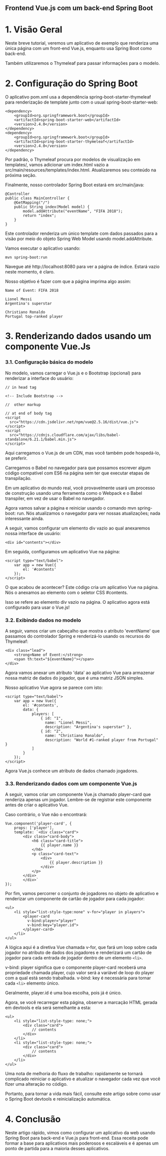 ## Frontend Vue.js com um back-end Spring Boot

# 1. Visão Geral
Neste breve tutorial, veremos um aplicativo de exemplo que renderiza uma única página com um front-end Vue.js, enquanto usa Spring Boot como back-end.

Também utilizaremos o Thymeleaf para passar informações para o modelo.

# 2. Configuração do Spring Boot
O aplicativo pom.xml usa a dependência spring-boot-starter-thymeleaf para renderização de template junto com o usual spring-boot-starter-web:

```
<dependency> 
    <groupId>org.springframework.boot</groupId>
    <artifactId>spring-boot-starter-web</artifactId> 
    <version>2.4.0</version>
</dependency> 
<dependency> 
    <groupId>org.springframework.boot</groupId>
    <artifactId>spring-boot-starter-thymeleaf</artifactId> 
    <version>2.4.0</version>
</dependency>
```

Por padrão, o Thymeleaf procura por modelos de visualização em templates/, vamos adicionar um index.html vazio a src/main/resources/templates/index.html. Atualizaremos seu conteúdo na próxima seção.

Finalmente, nosso controlador Spring Boot estará em src/main/java:

```
@Controller
public class MainController {
    @GetMapping("/")
    public String index(Model model) {
        model.addAttribute("eventName", "FIFA 2018");
        return "index";
    }
}
```

Este controlador renderiza um único template com dados passados para a visão por meio do objeto Spring Web Model usando model.addAttribute.

Vamos executar o aplicativo usando:

```
mvn spring-boot:run
```

Navegue até http://localhost:8080 para ver a página de índice. Estará vazio neste momento, é claro.

Nosso objetivo é fazer com que a página imprima algo assim:

```
Name of Event: FIFA 2018

Lionel Messi
Argentina's superstar

Christiano Ronaldo
Portugal top-ranked player
```

# 3. Renderizando dados usando um componente Vue.Js
### 3.1. Configuração básica do modelo
No modelo, vamos carregar o Vue.js e o Bootstrap (opcional) para renderizar a interface do usuário:

```
// in head tag

<!-- Include Bootstrap -->

//  other markup

// at end of body tag
<script 
  src="https://cdn.jsdelivr.net/npm/vue@2.5.16/dist/vue.js">
</script>
<script 
  src="https://cdnjs.cloudflare.com/ajax/libs/babel-standalone/6.21.1/babel.min.js">
</script>
```

Aqui carregamos o Vue.js de um CDN, mas você também pode hospedá-lo, se preferir.

Carregamos o Babel no navegador para que possamos escrever algum código compatível com ES6 na página sem ter que executar etapas de transpilação.

Em um aplicativo do mundo real, você provavelmente usará um processo de construção usando uma ferramenta como o Webpack e o Babel transpiler, em vez de usar o Babel no navegador.

Agora vamos salvar a página e reiniciar usando o comando mvn spring-boot: run. Nós atualizamos o navegador para ver nossas atualizações; nada interessante ainda.

A seguir, vamos configurar um elemento div vazio ao qual anexaremos nossa interface de usuário:

```
<div id="contents"></div>
```

Em seguida, configuramos um aplicativo Vue na página:

```
<script type="text/babel">
    var app = new Vue({
        el: '#contents'
    });
</script>
```

O que acabou de acontecer? Este código cria um aplicativo Vue na página. Nós o anexamos ao elemento com o seletor CSS #contents.

Isso se refere ao elemento div vazio na página. O aplicativo agora está configurado para usar o Vue.js!

### 3.2. Exibindo dados no modelo
A seguir, vamos criar um cabeçalho que mostra o atributo 'eventName' que passamos do controlador Spring e renderizá-lo usando os recursos do Thymeleaf:

```
<div class="lead">
    <strong>Name of Event:</strong>
    <span th:text="${eventName}"></span>
</div>
```

Agora vamos anexar um atributo 'data' ao aplicativo Vue para armazenar nossa matriz de dados do jogador, que é uma matriz JSON simples.

Nosso aplicativo Vue agora se parece com isto:

```
<script type="text/babel">
    var app = new Vue({
        el: '#contents',
        data: {
            players: [
                { id: "1", 
                  name: "Lionel Messi", 
                  description: "Argentina's superstar" },
                { id: "2", 
                  name: "Christiano Ronaldo", 
                  description: "World #1-ranked player from Portugal" }
            ]
        }
    });
</script>
```

Agora Vue.js conhece um atributo de dados chamado jogadores.

### 3.3. Renderizando dados com um componente Vue.js
A seguir, vamos criar um componente Vue.js chamado player-card que renderiza apenas um jogador. Lembre-se de registrar este componente antes de criar o aplicativo Vue.

Caso contrário, o Vue não o encontrará:

```
Vue.component('player-card', {
    props: ['player'],
    template: `<div class="card">
        <div class="card-body">
            <h6 class="card-title">
                {{ player.name }}
            </h6>
            <p class="card-text">
                <div>
                    {{ player.description }}
                </div>
            </p>
        </div>
        </div>`
});
```

Por fim, vamos percorrer o conjunto de jogadores no objeto de aplicativo e renderizar um componente de cartão de jogador para cada jogador:

```
<ul>
    <li style="list-style-type:none" v-for="player in players">
        <player-card
          v-bind:player="player" 
          v-bind:key="player.id">
        </player-card>
    </li>
</ul>
```

A lógica aqui é a diretiva Vue chamada v-for, que fará um loop sobre cada jogador no atributo de dados dos jogadores e renderizará um cartão de jogador para cada entrada de jogador dentro de um elemento ```<li>```.

v-bind: player significa que o componente player-card receberá uma propriedade chamada player, cujo valor será a variável de loop do player com a qual está sendo trabalhada. v-bind: key é necessária para tornar cada ```<li>``` elemento único.

Geralmente, player.id é uma boa escolha, pois já é único.

Agora, se você recarregar esta página, observe a marcação HTML gerada em devtools e ela será semelhante a esta:

```
<ul>
    <li style="list-style-type: none;">
        <div class="card">
            // contents
        </div>
    </li>
    <li style="list-style-type: none;">
        <div class="card">
            // contents
        </div>
    </li>
</ul>
```

Uma nota de melhoria do fluxo de trabalho: rapidamente se tornará complicado reiniciar o aplicativo e atualizar o navegador cada vez que você fizer uma alteração no código.

Portanto, para tornar a vida mais fácil, consulte este artigo sobre como usar o Spring Boot devtools e reinicialização automática.

# 4. Conclusão
Neste artigo rápido, vimos como configurar um aplicativo da web usando Spring Boot para back-end e Vue.js para front-end. Essa receita pode formar a base para aplicativos mais poderosos e escaláveis e é apenas um ponto de partida para a maioria desses aplicativos.
